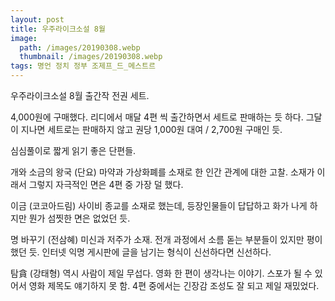 ```yaml
---
layout: post
title: 우주라이크소설 8월
image:
  path: /images/20190308.webp
  thumbnail: /images/20190308.webp
tags: 명언 정치 정부 조제프_드_메스트르
---
```


우주라이크소설 8월 출간작 전권 세트.

4,000원에 구매했다. 리디에서 매달 4편 씩 출간하면서 세트로 판매하는 듯 하다. 그달이 지나면 세트로는 판매하지 않고 권당 1,000원 대여 / 2,700원 구매인 듯.

심심풀이로 짧게 읽기 좋은 단편들.

개와 소금의 왕국 (단요)
마약과 가상화폐를 소재로 한 인간 관계에 대한 고찰. 소재가 이래서 그렇지 자극적인 면은 4편 중 가장 덜 했다.

이금 (코코아드림)
사이비 종교를 소재로 했는데, 등장인물들이 답답하고 화가 나게 하지만 뭔가 섬찟한 면은 없었던 듯.

명 바꾸기 (전삼혜)
미신과 저주가 소재. 전개 과정에서 소름 돋는 부분들이 있지만 평이했던 듯. 인터넷 익명 게시판에 글을 남기는 형식이 신선하다면 신선하다.

탐貪 (강태형)
역시 사람이 제일 무섭다. 영화 한 편이 생각나는 이야기. 스포가 될 수 있어서 영화 제목도 얘기하지 못 함. 4편 중에서는 긴장감 조성도 잘 되고 제일 재밌었다.